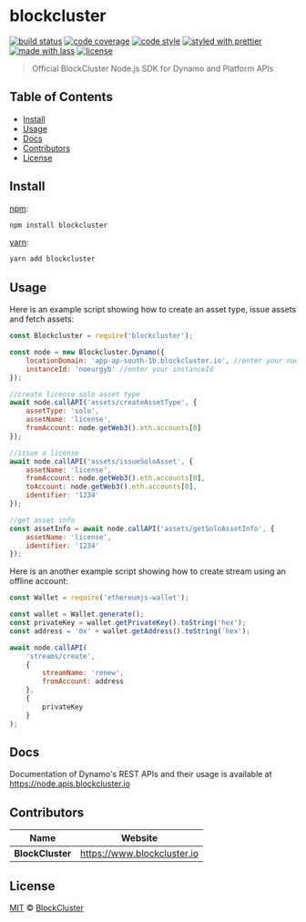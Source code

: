 # blockcluster

[![build status](https://img.shields.io/travis/BlockClusterApp/blockcluster-node.svg)](https://travis-ci.org/BlockClusterApp/blockcluster-node)
[![code coverage](https://img.shields.io/codecov/c/github/BlockClusterApp/blockcluster-node.svg)](https://codecov.io/gh/BlockClusterApp/blockcluster-node)
[![code style](https://img.shields.io/badge/code_style-XO-5ed9c7.svg)](https://github.com/sindresorhus/xo)
[![styled with prettier](https://img.shields.io/badge/styled_with-prettier-ff69b4.svg)](https://github.com/prettier/prettier)
[![made with lass](https://img.shields.io/badge/made_with-lass-95CC28.svg)](https://lass.js.org)
[![license](https://img.shields.io/github/license/BlockClusterApp/blockcluster-node.svg)](LICENSE)

> Official BlockCluster Node.js SDK for Dynamo and Platform APIs


## Table of Contents

* [Install](#install)
* [Usage](#usage)
* [Docs](#docs)
* [Contributors](#contributors)
* [License](#license)


## Install

[npm][]:

```sh
npm install blockcluster
```

[yarn][]:

```sh
yarn add blockcluster
```


## Usage

Here is an example script showing how to create an asset type, issue assets and fetch assets:

```js
const Blockcluster = require('blockcluster');

const node = new Blockcluster.Dynamo({
    locationDomain: 'app-ap-south-1b.blockcluster.io', //enter your node's location domain
    instanceId: 'noeurgyb' //enter your instanceId
});

//create license solo asset type
await node.callAPI('assets/createAssetType', {
    assetType: 'solo',
    assetName: 'license',
    fromAccount: node.getWeb3().eth.accounts[0]
});

//issue a license
await node.callAPI('assets/issueSoloAsset', {
    assetName: 'license',
    fromAccount: node.getWeb3().eth.accounts[0],
    toAccount: node.getWeb3().eth.accounts[0],
    identifier: '1234'
});

//get asset info
const assetInfo = await node.callAPI('assets/getSoloAssetInfo', {
    assetName: 'license',
    identifier: '1234'
});
```

Here is an another example script showing how to create stream using  an offline account:

```js
const Wallet = require('ethereumjs-wallet');

const wallet = Wallet.generate();
const privateKey = wallet.getPrivateKey().toString('hex');
const address = '0x' + wallet.getAddress().toString('hex');

await node.callAPI(
    'streams/create',
    {
        streamName: 'renew',
        fromAccount: address
    },
    {
        privateKey
    }
);
```


## Docs

Documentation of Dynamo's REST APIs and their usage is available at <https://node.apis.blockcluster.io>


## Contributors

| Name             | Website                       |
| ---------------- | ----------------------------- |
| **BlockCluster** | <https://www.blockcluster.io> |


## License

[MIT](LICENSE) © [BlockCluster](https://www.blockcluster.io)


## 

[npm]: https://www.npmjs.com/

[yarn]: https://yarnpkg.com/
